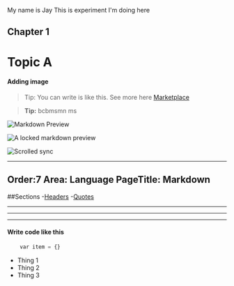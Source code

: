 My name is Jay 
This is experiment I'm doing here

## Chapter 1

# Topic A
#### Adding image 
> Tip: You can write is like this.  See more here [Marketplace](https://github.com)
	
>**Tip:** bcbmsmn ms
	
![Markdown Preview](images/Markdown/preview.png)

![A locked markdown preview](images/Markdown/file.png)

![Scrolled sync](images/Markdown/scroll.gif)

---
Order:7
Area: Language
PageTitle: Markdown
---

##Sections
	-[Headers](#chapter-1)
    -[Quotes](#topic-a)

---

***

___

#### Write code like this
```python
    var item = {}
```

* Thing 1
* Thing 2
* Thing 3
